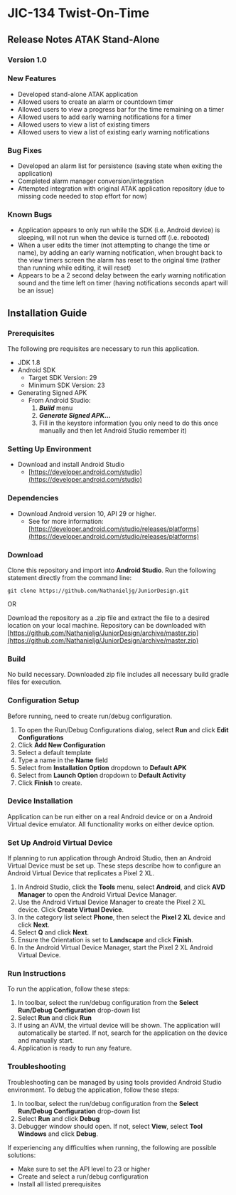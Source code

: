 # JIC-134 Twist-On-Time

## Release Notes ATAK Stand-Alone
### Version 1.0
### New Features
* Developed stand-alone ATAK application
* Allowed users to create an alarm or countdown timer
* Allowed users to view a progress bar for the time remaining on a timer
* Allowed users to add early warning notifications for a timer
* Allowed users to view a list of existing timers
* Allowed users to view a list of existing early warning notifications

### Bug Fixes
* Developed an alarm list for persistence (saving state when exiting the application)
* Completed alarm manager conversion/integration
* Attempted integration with original ATAK application repository (due to missing code needed to stop effort for now)

### Known Bugs
* Application appears to only run while the SDK (i.e. Android device) is sleeping, will not run when the device is turned off (i.e. rebooted)
* When a user edits the timer (not attempting to change the time or name), by adding an early warning notification,
  when brought back to the view timers screen the alarm has reset to the original time (rather than running while editing, it will reset)
* Appears to be a 2 second delay between the early warning notification sound and the time left on timer (having notifications seconds apart will be an issue)


## Installation Guide

### Prerequisites
The following pre requisites are necessary to run this application.
* JDK 1.8
* Android SDK
    * Target SDK Version: 29
    * Minimum SDK Version: 23
* Generating Signed APK
    * From Android Studio:
        1. ***Build*** menu
        2. ***Generate Signed APK...***
        3. Fill in the keystore information (you only need to do this once manually and then let Android Studio remember it)

### Setting Up Environment
* Download and install Android Studio
    * [https://developer.android.com/studio](https://developer.android.com/studio)

### Dependencies
* Download Android version 10, API 29 or higher.
    * See for more information: [https://developer.android.com/studio/releases/platforms](https://developer.android.com/studio/releases/platforms)

### Download
Clone this repository and import into **Android Studio**. Run the following statement directly from the command line:

`git clone https://github.com/Nathanieljg/JuniorDesign.git`

OR

Download the repository as a .zip file and extract the file to a desired location on your local machine. Repository can be downloaded with [https://github.com/Nathanieljg/JuniorDesign/archive/master.zip](https://github.com/Nathanieljg/JuniorDesign/archive/master.zip)

### Build
No build necessary. Downloaded zip file includes all necessary build gradle files for execution.

### Configuration Setup
Before running, need to create run/debug configuration.
1. To open the Run/Debug Configurations dialog, select **Run** and click **Edit Configurations**
2. Click **Add New Configuration**
3. Select a default template
4. Type a name in the **Name** field
5. Select from **Installation Option** dropdown to **Default APK**
6. Select from **Launch Option** dropdown to **Default Activity**
7. Click **Finish** to create.


### Device Installation
Application can be run either on a real Android device or on a Android Virtual device emulator. All functionality works on either device option.

### Set Up Android Virtual Device
If planning to run application through Android Studio, then an Android Virtual Device must be set up. These steps describe how to configure an Android Virtual Device that replicates a Pixel 2 XL.
1. In Android Studio, click the **Tools** menu, select **Android**, and click **AVD Manager** to open the Android Virtual Device Manager.
2. Use the Android Virtual Device Manager to create the Pixel 2 XL device. Click **Create Virtual Device**.
3. In the category list select **Phone**, then select the **Pixel 2 XL** device and click **Next**.
4. Select **Q** and click **Next**.
5. Ensure the Orientation is set to **Landscape** and click **Finish**.
6. In the Android Virtual Device Manager, start the Pixel 2 XL Android Virtual Device.

### Run Instructions
To run the application, follow these steps:
1. In toolbar, select the run/debug configuration from the **Select Run/Debug Configuration** drop-down list
2. Select **Run** and click **Run**
3. If using an AVM, the virtual device will be shown. The application will automatically be started. If not, search for the application on the device and manually start.
4. Application is ready to run any feature.

### Troubleshooting
Troubleshooting can be managed by using tools provided Android Studio environment. To debug the application, follow these steps:
1. In toolbar, select the run/debug configuration from the **Select Run/Debug Configuration** drop-down list
2. Select **Run** and click **Debug**
3. Debugger window should open. If not, select **View**, select **Tool Windows** and click **Debug**.

If experiencing any difficulties when running, the following are possible solutions:
* Make sure to set the API level to 23 or higher
* Create and select a run/debug configuration
* Install all listed prerequisites

